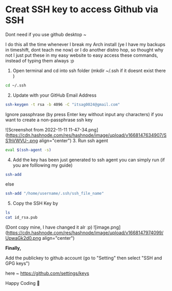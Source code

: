 # Creat SSH key to access Github via SSH

Dont need if you use github desktop ~

I do this all the time whenever I break my Arch install (ye I have my backups in timeshift, dont teach me now) or I do another distro hop, so thought why not I just put these in my easy website to easy access these commands, instead of typing them always :p 

1. Open terminal and cd into ssh folder (mkdir ~/.ssh if it doesnt exist there )
```bash 
cd ~/.ssh
```
2. Update with your GitHub Email Address 
```bash 
ssh-keygen -t rsa -b 4096 -C "itsag0024@gmail.com"
```
Ignore passphrase (by press Enter key without input any characters) if you want to create a non-passphrase ssh key

![Screenshot from 2022-11-11 11-47-34.png](https://cdn.hashnode.com/res/hashnode/image/upload/v1668147634907/SS1hVWVU-.png align="center")
3. Run ssh agent
```bash 
eval $(ssh-agent -s)
 ```
4. Add the key has been just generated to ssh agent
you can simply run (if you are folllowing my guide) 
```bash 
ssh-add
```
else
```bash
ssh-add "/home/username/.ssh/ssh_file_name"
 ```
5. Copy the SSH Key by 
```bash 
ls
cat id_rsa.pub
```
(Dont copy mine, I have changed it alr :p) 
![image.png](https://cdn.hashnode.com/res/hashnode/image/upload/v1668147974099/UpwaGk2d0.png align="center")

**Finally,**
 
Add the publickey to github account (go to "Setting" then select "SSH and GPG keys")

here ~ https://github.com/settings/keys

Happy Coding 🐼 